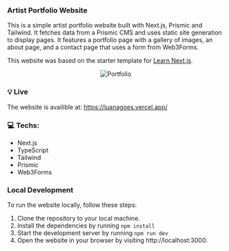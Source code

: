 ### Artist Portfolio Website

This is a simple artist portfolio website built with Next.js, Prismic and Tailwind. It fetches data from a Prismic CMS and uses static site generation to display pages. It features a portfolio page with a gallery of images, an about page, and a contact page that uses a form from Web3Forms.

This website was based on the starter template for [Learn Next.js](https://nextjs.org/learn).
<p align="center">
  <img src="https://media.giphy.com/media/iZezfiHx9ow1IwUmJg/giphy.gif" alt="Portfolio" />
</p>


### :bulb: Live

The website is availible at: https://luanagoes.vercel.app/


 ### :computer: Techs:

- Next.js 
- TypeScript
- Tailwind
- Prismic
- Web3Forms 

###  Local Development

To run the website locally, follow these steps:

1. Clone the repository to your local machine.
2. Install the dependencies by running ```npm install```
3. Start the development server by running ```npm run dev ```
4. Open the website in your browser by visiting http://localhost:3000.
